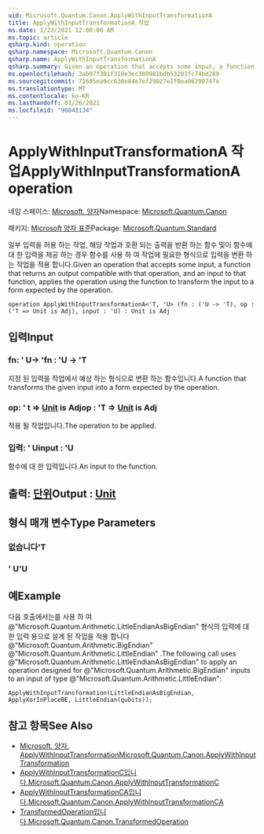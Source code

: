 ```yaml
---
uid: Microsoft.Quantum.Canon.ApplyWithInputTransformationA
title: ApplyWithInputTransformationA 작업
ms.date: 1/23/2021 12:00:00 AM
ms.topic: article
qsharp.kind: operation
qsharp.namespace: Microsoft.Quantum.Canon
qsharp.name: ApplyWithInputTransformationA
qsharp.summary: Given an operation that accepts some input, a function that returns an output compatible with that operation, and an input to that function, applies the operation using the function to transform the input to a form expected by the operation.
ms.openlocfilehash: 3ab07f301f310e3ec380981bdb53201fc74bd289
ms.sourcegitcommit: 71605ea9cc630e84e7ef29027e1f0ea06299747e
ms.translationtype: MT
ms.contentlocale: ko-KR
ms.lasthandoff: 01/26/2021
ms.locfileid: "98841134"
---
```

# <a name="applywithinputtransformationa-operation"></a><span data-ttu-id="3be69-102">ApplyWithInputTransformationA 작업</span><span class="sxs-lookup"><span data-stu-id="3be69-102">ApplyWithInputTransformationA operation</span></span>

<span data-ttu-id="3be69-103">네임 스페이스: [Microsoft. 양자](xref:Microsoft.Quantum.Canon)</span><span class="sxs-lookup"><span data-stu-id="3be69-103">Namespace: [Microsoft.Quantum.Canon](xref:Microsoft.Quantum.Canon)</span></span>

<span data-ttu-id="3be69-104">패키지: [Microsoft 양자 표준](https://nuget.org/packages/Microsoft.Quantum.Standard)</span><span class="sxs-lookup"><span data-stu-id="3be69-104">Package: [Microsoft.Quantum.Standard](https://nuget.org/packages/Microsoft.Quantum.Standard)</span></span>


<span data-ttu-id="3be69-105">일부 입력을 허용 하는 작업, 해당 작업과 호환 되는 출력을 반환 하는 함수 및이 함수에 대 한 입력을 제공 하는 경우 함수를 사용 하 여 작업에 필요한 형식으로 입력을 변환 하는 작업을 적용 합니다.</span><span class="sxs-lookup"><span data-stu-id="3be69-105">Given an operation that accepts some input, a function that returns an output compatible with that operation, and an input to that function, applies the operation using the function to transform the input to a form expected by the operation.</span></span>

```qsharp
operation ApplyWithInputTransformationA<'T, 'U> (fn : ('U -> 'T), op : ('T => Unit is Adj), input : 'U) : Unit is Adj
```


## <a name="input"></a><span data-ttu-id="3be69-106">입력</span><span class="sxs-lookup"><span data-stu-id="3be69-106">Input</span></span>

### <a name="fn--u---t"></a><span data-ttu-id="3be69-107">fn: ' U-> '</span><span class="sxs-lookup"><span data-stu-id="3be69-107">fn : 'U -> 'T</span></span>

<span data-ttu-id="3be69-108">지정 된 입력을 작업에서 예상 하는 형식으로 변환 하는 함수입니다.</span><span class="sxs-lookup"><span data-stu-id="3be69-108">A function that transforms the given input into a form expected by the operation.</span></span>


### <a name="op--t--unit--is-adj"></a><span data-ttu-id="3be69-109">op: ' t => [Unit](xref:microsoft.quantum.lang-ref.unit)  is Adj</span><span class="sxs-lookup"><span data-stu-id="3be69-109">op : 'T => [Unit](xref:microsoft.quantum.lang-ref.unit)  is Adj</span></span>

<span data-ttu-id="3be69-110">적용 될 작업입니다.</span><span class="sxs-lookup"><span data-stu-id="3be69-110">The operation to be applied.</span></span>


### <a name="input--u"></a><span data-ttu-id="3be69-111">입력: ' U</span><span class="sxs-lookup"><span data-stu-id="3be69-111">input : 'U</span></span>

<span data-ttu-id="3be69-112">함수에 대 한 입력입니다.</span><span class="sxs-lookup"><span data-stu-id="3be69-112">An input to the function.</span></span>



## <a name="output--unit"></a><span data-ttu-id="3be69-113">출력: [단위](xref:microsoft.quantum.lang-ref.unit)</span><span class="sxs-lookup"><span data-stu-id="3be69-113">Output : [Unit](xref:microsoft.quantum.lang-ref.unit)</span></span>



## <a name="type-parameters"></a><span data-ttu-id="3be69-114">형식 매개 변수</span><span class="sxs-lookup"><span data-stu-id="3be69-114">Type Parameters</span></span>

### <a name="t"></a><span data-ttu-id="3be69-115">없습니다</span><span class="sxs-lookup"><span data-stu-id="3be69-115">'T</span></span>


### <a name="u"></a><span data-ttu-id="3be69-116">' U</span><span class="sxs-lookup"><span data-stu-id="3be69-116">'U</span></span>



## <a name="example"></a><span data-ttu-id="3be69-117">예</span><span class="sxs-lookup"><span data-stu-id="3be69-117">Example</span></span>

<span data-ttu-id="3be69-118">다음 호출에서는를 사용 하 여 @"Microsoft.Quantum.Arithmetic.LittleEndianAsBigEndian" 형식의 입력에 대 한 입력 용으로 설계 된 작업을 적용 합니다 @"Microsoft.Quantum.Arithmetic.BigEndian" @"Microsoft.Quantum.Arithmetic.LittleEndian" .</span><span class="sxs-lookup"><span data-stu-id="3be69-118">The following call uses @"Microsoft.Quantum.Arithmetic.LittleEndianAsBigEndian" to apply an operation designed for @"Microsoft.Quantum.Arithmetic.BigEndian" inputs to an input of type @"Microsoft.Quantum.Arithmetic.LittleEndian":</span></span>

```qsharp
ApplyWithInputTransformation(LittleEndianAsBigEndian, ApplyXorInPlaceBE, LittleEndian(qubits));
```

## <a name="see-also"></a><span data-ttu-id="3be69-119">참고 항목</span><span class="sxs-lookup"><span data-stu-id="3be69-119">See Also</span></span>

- [<span data-ttu-id="3be69-120">Microsoft. 양자. ApplyWithInputTransformation</span><span class="sxs-lookup"><span data-stu-id="3be69-120">Microsoft.Quantum.Canon.ApplyWithInputTransformation</span></span>](xref:Microsoft.Quantum.Canon.ApplyWithInputTransformation)
- [<span data-ttu-id="3be69-121">ApplyWithInputTransformationC입니다.</span><span class="sxs-lookup"><span data-stu-id="3be69-121">Microsoft.Quantum.Canon.ApplyWithInputTransformationC</span></span>](xref:Microsoft.Quantum.Canon.ApplyWithInputTransformationC)
- [<span data-ttu-id="3be69-122">ApplyWithInputTransformationCA입니다.</span><span class="sxs-lookup"><span data-stu-id="3be69-122">Microsoft.Quantum.Canon.ApplyWithInputTransformationCA</span></span>](xref:Microsoft.Quantum.Canon.ApplyWithInputTransformationCA)
- [<span data-ttu-id="3be69-123">TransformedOperation입니다.</span><span class="sxs-lookup"><span data-stu-id="3be69-123">Microsoft.Quantum.Canon.TransformedOperation</span></span>](xref:Microsoft.Quantum.Canon.TransformedOperation)